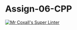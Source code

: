 # Assign-06-CPP
[![Mr Coxall's Super Linter](https://github.com/ICS3U-Programming-JessahT/Assign-06-CPP/workflows/Mr%20Coxall's%20Super%20Linter/badge.svg)](https://github.com/ICS3U-Programming-JessahT/Assign-06-CPP/actions/)
